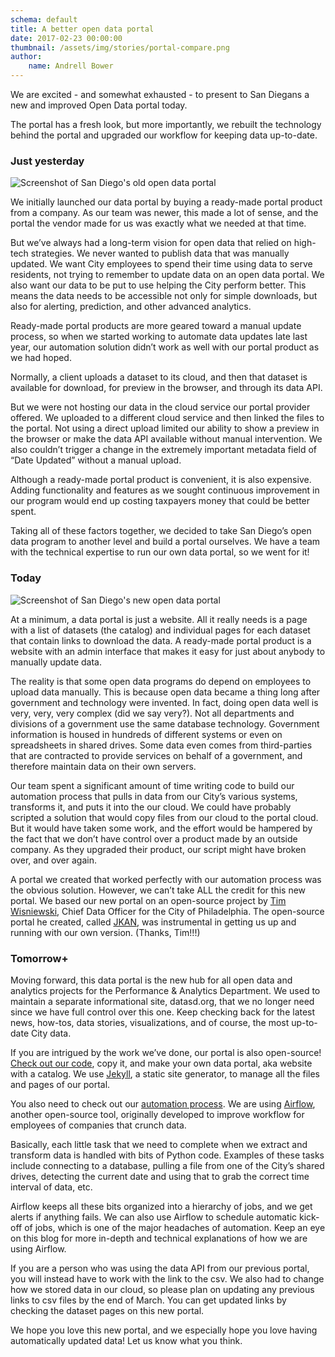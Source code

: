 ```yaml
---
schema: default
title: A better open data portal
date: 2017-02-23 00:00:00
thumbnail: /assets/img/stories/portal-compare.png
author:
    name: Andrell Bower
---
```


We are excited - and somewhat exhausted - to present to San Diegans a new and improved Open Data portal today.

The portal has a fresh look, but more importantly, we rebuilt the technology behind the portal and upgraded our workflow for keeping data up-to-date.

<!--more-->

### Just yesterday

![Screenshot of San Diego's old open data portal](/assets/img/stories/old-portal.png)

We initially launched our data portal by buying a ready-made portal product from a company. As our team was newer, this made a lot of sense, and the portal the vendor made for us was exactly what we needed at that time.

But we’ve always had a long-term vision for open data that relied on high-tech strategies. We never wanted to publish data that was manually updated. We want City employees to spend their time using data to serve residents, not trying to remember to update data on an open data portal. We also want our data to be put to use helping the City perform better. This means the data needs to be accessible not only for simple downloads, but also for alerting, prediction, and other advanced analytics.

Ready-made portal products are more geared toward a manual update process, so when we started working to automate data updates late last year, our automation solution didn’t work as well with our portal product as we had hoped.

Normally, a client uploads a dataset to its cloud, and then that dataset is available for download, for preview in the browser, and through its data API.

But we were not hosting our data in the cloud service our portal provider offered. We uploaded to a different cloud service and then linked the files to the portal. Not using a direct upload limited our ability to show a preview in the browser or make the data API available without manual intervention. We also couldn’t trigger a change in the extremely important metadata field of “Date Updated” without a manual upload.

Although a ready-made portal product is convenient, it is also expensive. Adding functionality and features as we sought continuous improvement in our program would end up costing taxpayers money that could be better spent. 

Taking all of these factors together, we decided to take San Diego’s open data program to another level and build a portal ourselves. We have a team with the technical expertise to run our own data portal, so we went for it!

### Today

![Screenshot of San Diego's new open data portal](/assets/img/stories/new-portal.png)

At a minimum, a data portal is just a website. All it really needs is a page with a list of datasets (the catalog) and individual pages for each dataset that contain links to download the data. A ready-made portal product is a website with an admin interface that makes it easy for just about anybody to manually update data.

The reality is that some open data programs do depend on employees to upload data manually. This is because open data became a thing long after government and technology were invented. In fact, doing open data well is very, very, very complex (did we say very?). Not all departments and divisions of a government use the same database technology. Government information is housed in hundreds of different systems or even on spreadsheets in shared drives. Some data even comes from third-parties that are contracted to provide services on behalf of a government, and therefore maintain data on their own servers.

Our team spent a significant amount of time writing code to build our automation process that pulls in data from our City’s various systems, transforms it, and puts it into the our cloud. We could have probably scripted a solution that would copy files from our cloud to the portal cloud. But it would have taken some work, and the effort would be hampered by the fact that we don’t have control over a product made by an outside company. As they upgraded their product, our script might have broken over, and over again.

A portal we created that worked perfectly with our automation process was the obvious solution. However, we can’t take ALL the credit for this new portal. We based our new portal on an open-source project by [Tim Wisniewski](http://github.com/timwis), Chief Data Officer for the City of Philadelphia. The open-source portal he created, called [JKAN](https://github.com/timwis/jkan), was instrumental in getting us up and running with our own version. (Thanks, Tim!!!)

### Tomorrow+

Moving forward, this data portal is the new hub for all open data and analytics projects for the Performance & Analytics Department. We used to maintain a separate informational site, datasd.org, that we no longer need since we have full control over this one. Keep checking back for the latest news, how-tos, data stories, visualizations, and of course, the most up-to-date City data.

If you are intrigued by the work we’ve done, our portal is also open-source! [Check out our code](https://github.com/cityofsandiego/seaboard), copy it, and make your own data portal, aka website with a catalog. We use [Jekyll](https://jekyllrb.com/docs/home/), a static site generator, to manage all the files and pages of our portal.

You also need to check out our [automation process](https://github.com/mrmaksimize/docker-airflow). We are using [Airflow](https://github.com/apache/incubator-airflow), another open-source tool, originally developed to improve workflow for employees of companies that crunch data. 

Basically, each little task that we need to complete when we extract and transform data is handled with bits of Python code. Examples of these tasks include connecting to a database, pulling a file from one of the City’s shared drives, detecting the current date and using that to grab the correct time interval of data, etc.

Airflow keeps all these bits organized into a hierarchy of jobs, and we get alerts if anything fails. We can also use Airflow to schedule automatic kick-off of jobs, which is one of the major headaches of automation. Keep an eye on this blog for more in-depth and technical explanations of how we are using Airflow.

If you are a person who was using the data API from our previous portal, you will instead have to work with the link to the csv. We also had to change how we stored data in our cloud, so please plan on updating any previous links to csv files by the end of March. You can get updated links by checking the dataset pages on this new portal.

We hope you love this new portal, and we especially hope you love having automatically updated data!  Let us know what you think.